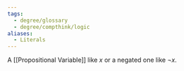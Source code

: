 ```yaml
---
tags:
  - degree/glossary
  - degree/compthink/logic
aliases:
  - Literals
---
```

A [[Propositional Variable]] like $x$ or a negated one like $\lnot x$.

